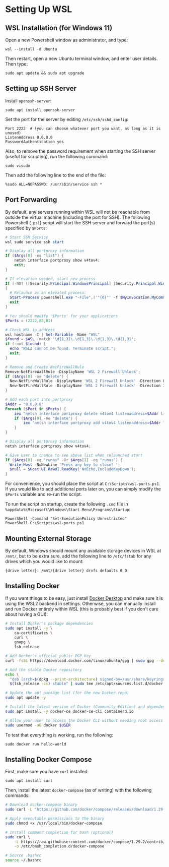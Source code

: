 # Setting Up WSL

## WSL Installation (for Windows 11)

Open a new Powershell window as administrator, and type:

```
wsl --install -d Ubuntu
```

Then restart, open a new Ubuntu terminal window, and enter user details. Then type:

```
sudo apt update && sudo apt upgrade
```

## Setting up SSH Server

Install `openssh-server`:

```
sudo apt install openssh-server
```

Set the port for the server by editing `/etc/ssh/sshd_config`:

```
Port 2222  # (you can choose whatever port you want, as long as it is unused)
ListenAddress 0.0.0.0
PasswordAuthentication yes
```

Also, to remove the password requirement when starting the SSH server (useful for scripting), run the following command:

```
sudo visudo
```

Then add the following line to the end of the file:

```
%sudo ALL=NOPASSWD: /usr/sbin/service ssh *
```

## Port Forwarding

By default, any servers running within WSL will not be reachable from outside the virtual machine (including the port for SSH). The following Powershell (`.ps1`) script will start the SSH server and forward the port(s) specified by `$Ports`:

```powershell
# Start SSH Service
wsl sudo service ssh start

# Display all portproxy information
If ($Args[0] -eq "list") {
    netsh interface portproxy show v4tov4;
    exit;
} 

# If elevation needed, start new process
If (-NOT ([Security.Principal.WindowsPrincipal] [Security.Principal.WindowsIdentity]::GetCurrent()).IsInRole([Security.Principal.WindowsBuiltInRole]::Administrator))
{
  # Relaunch as an elevated process:
  Start-Process powershell.exe "-File",('"{0}"' -f $MyInvocation.MyCommand.Path),"$Args runas" -Verb RunAs
  exit
}

# You should modify '$Ports' for your applications 
$Ports = (2222,80,81)

# Check WSL ip address
wsl hostname -I | Set-Variable -Name "WSL"
$found = $WSL -match '\d{1,3}\.\d{1,3}\.\d{1,3}\.\d{1,3}';
if (-not $found) {
  echo "WSL2 cannot be found. Terminate script.";
  exit;
}

# Remove and Create NetFireWallRule
Remove-NetFireWallRule -DisplayName 'WSL 2 Firewall Unlock';
if ($Args[0] -ne "delete") {
  New-NetFireWallRule -DisplayName 'WSL 2 Firewall Unlock' -Direction Outbound -LocalPort $Ports -Action Allow -Protocol TCP;
  New-NetFireWallRule -DisplayName 'WSL 2 Firewall Unlock' -Direction Inbound -LocalPort $Ports -Action Allow -Protocol TCP;
}

# Add each port into portproxy
$Addr = "0.0.0.0"
Foreach ($Port in $Ports) {
    iex "netsh interface portproxy delete v4tov4 listenaddress=$Addr listenport=$Port | Out-Null";
    if ($Args[0] -ne "delete") {
        iex "netsh interface portproxy add v4tov4 listenaddress=$Addr listenport=$Port connectaddress=$WSL connectport=$Port | Out-Null";
    }
}

# Display all portproxy information
netsh interface portproxy show v4tov4;

# Give user to chance to see above list when relaunched start
If ($Args[0] -eq "runas" -Or $Args[1] -eq "runas") {
  Write-Host -NoNewLine 'Press any key to close! ';
  $null = $Host.UI.RawUI.ReadKey('NoEcho,IncludeKeyDown');
}
```

For convenience, you should place the script at `C:\Scripts\wsl-ports.ps1`. If you would like to add additional ports later on, you can simply modify the `$Ports` variable and re-run the script.

To run the script on startup, create the following `.cmd` file in `%appdata%\Microsoft\Windows\Start Menu\Programs\Startup`:

```
PowerShell -Command "Set-ExecutionPolicy Unrestricted"
PowerShell C:\Scripts\wsl-ports.ps1
```

## Mounting External Storage

By default, Windows should mount any available storage devices in WSL at `/mnt/`, but to be extra sure, add the following line to `/etc/fstab` for any drives which you would like to mount:

```
{drive letter}: /mnt/{drive letter} drvfs defaults 0 0
```

## Installing Docker

If you want things to be easy, just install [Docker Desktop](https://www.docker.com/products/docker-desktop/) and make sure it is using the WSL2 backend in settings. Otherwise, you can manually install and run Docker entirely within WSL (this is probably best if you don't care about having a GUI):

```bash
# Install Docker's package dependencies
sudo apt install -y \
    ca-certificates \
    curl \
    gnupg \
    lsb-release

# Add Docker's official public PGP key
curl -fsSL https://download.docker.com/linux/ubuntu/gpg | sudo gpg --dearmor -o /usr/share/keyrings/docker-archive-keyring.gpg

# Add the stable Docker repository
echo \
  "deb [arch=$(dpkg --print-architecture) signed-by=/usr/share/keyrings/docker-archive-keyring.gpg] https://download.docker.com/linux/ubuntu \
  $(lsb_release -cs) stable" | sudo tee /etc/apt/sources.list.d/docker.list > /dev/null

# Update the apt package list (for the new Docker repo)
sudo apt update -y

# Install the latest version of Docker (Community Edition) and dependencies
sudo apt install -y docker-ce docker-ce-cli containerd.io

# Allow your user to access the Docker CLI without needing root access
sudo usermod -aG docker $USER
```

To test that everything is working, run the following:

```
sudo docker run hello-world
```

## Installing Docker Compose

First, make sure you have `curl` installed:

```
sudo apt install curl
```

Then, install the latest `docker-compose` (as of writing) with the following commands:

```bash
# Download docker-compose binary
sudo curl -L "https://github.com/docker/compose/releases/download/1.29.2/docker-compose-$(uname -s)-$(uname -m)" -o /usr/local/bin/docker-compose

# Apply executable permissions to the binary
sudo chmod +x /usr/local/bin/docker-compose

# Install command completion for bash (optional)
sudo curl \
    -L https://raw.githubusercontent.com/docker/compose/1.29.2/contrib/completion/bash/docker-compose \
    -o /etc/bash_completion.d/docker-compose

# Source .bashrc
source ~/.bashrc
```
